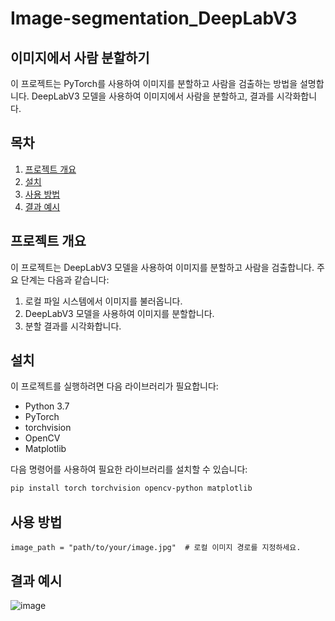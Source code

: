 # Image-segmentation_DeepLabV3

## 이미지에서 사람 분할하기

이 프로젝트는 PyTorch를 사용하여 이미지를 분할하고 사람을 검출하는 방법을 설명합니다. DeepLabV3 모델을 사용하여 이미지에서 사람을 분할하고, 결과를 시각화합니다.

## 목차

1. [프로젝트 개요](#프로젝트-개요)
2. [설치](#설치)
3. [사용 방법](#사용-방법)
4. [결과 예시](#결과-예시)

## 프로젝트 개요

이 프로젝트는 DeepLabV3 모델을 사용하여 이미지를 분할하고 사람을 검출합니다. 주요 단계는 다음과 같습니다:

1. 로컬 파일 시스템에서 이미지를 불러옵니다.
2. DeepLabV3 모델을 사용하여 이미지를 분할합니다.
3. 분할 결과를 시각화합니다.

## 설치

이 프로젝트를 실행하려면 다음 라이브러리가 필요합니다:

- Python 3.7
- PyTorch
- torchvision
- OpenCV
- Matplotlib

다음 명령어를 사용하여 필요한 라이브러리를 설치할 수 있습니다:

```bash
pip install torch torchvision opencv-python matplotlib
```

## 사용 방법
```image_path = "path/to/your/image.jpg"  # 로컬 이미지 경로를 지정하세요.```

## 결과 예시
![image](https://github.com/zip-sa/Image-segmentation_DeepLabV3/assets/49730616/95ae9b89-3de9-44b5-bef7-481b04361183)




